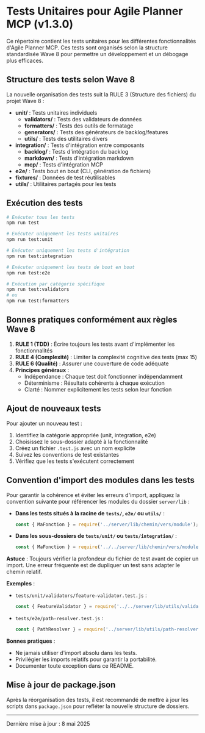 # Tests Unitaires pour Agile Planner MCP (v1.3.0)

Ce répertoire contient les tests unitaires pour les différentes fonctionnalités d'Agile Planner MCP. Ces tests sont organisés selon la structure standardisée Wave 8 pour permettre un développement et un débogage plus efficaces.

## Structure des tests selon Wave 8

La nouvelle organisation des tests suit la RULE 3 (Structure des fichiers) du projet Wave 8 :

- **unit/** : Tests unitaires individuels
  - **validators/** : Tests des validateurs de données
  - **formatters/** : Tests des outils de formatage
  - **generators/** : Tests des générateurs de backlog/features
  - **utils/** : Tests des utilitaires divers
- **integration/** : Tests d'intégration entre composants
  - **backlog/** : Tests d'intégration du backlog
  - **markdown/** : Tests d'intégration markdown
  - **mcp/** : Tests d'intégration MCP
- **e2e/** : Tests bout en bout (CLI, génération de fichiers)
- **fixtures/** : Données de test réutilisables
- **utils/** : Utilitaires partagés pour les tests

## Exécution des tests

```bash
# Exécuter tous les tests
npm run test

# Exécuter uniquement les tests unitaires
npm run test:unit

# Exécuter uniquement les tests d'intégration
npm run test:integration

# Exécuter uniquement les tests de bout en bout
npm run test:e2e

# Exécution par catégorie spécifique
npm run test:validators 
# ou
npm run test:formatters
```

## Bonnes pratiques conformément aux règles Wave 8

1. **RULE 1 (TDD)** : Écrire toujours les tests avant d'implémenter les fonctionnalités
2. **RULE 4 (Complexité)** : Limiter la complexité cognitive des tests (max 15)
3. **RULE 6 (Qualité)** : Assurer une couverture de code adéquate
4. **Principes généraux** :
   - Indépendance : Chaque test doit fonctionner indépendamment
   - Déterminisme : Résultats cohérents à chaque exécution
   - Clarté : Nommer explicitement les tests selon leur fonction

## Ajout de nouveaux tests

Pour ajouter un nouveau test :

1. Identifiez la catégorie appropriée (unit, integration, e2e)
2. Choisissez le sous-dossier adapté à la fonctionnalité
3. Créez un fichier `.test.js` avec un nom explicite
4. Suivez les conventions de test existantes
5. Vérifiez que les tests s'exécutent correctement

## Convention d'import des modules dans les tests

Pour garantir la cohérence et éviter les erreurs d'import, appliquez la convention suivante pour référencer les modules du dossier `server/lib` :

- **Dans les tests situés à la racine de `tests/`, `e2e/` ou `utils/`** :
  ```js
  const { MaFonction } = require('../server/lib/chemin/vers/module');
  ```
- **Dans les sous-dossiers de `tests/unit/` ou `tests/integration/`** :
  ```js
  const { MaFonction } = require('../../server/lib/chemin/vers/module');
  ```

**Astuce** : Toujours vérifier la profondeur du fichier de test avant de copier un import. Une erreur fréquente est de dupliquer un test sans adapter le chemin relatif.

**Exemples** :
- `tests/unit/validators/feature-validator.test.js` :
  ```js
  const { FeatureValidator } = require('../../server/lib/utils/validators/feature-validator');
  ```
- `tests/e2e/path-resolver.test.js` :
  ```js
  const { PathResolver } = require('../server/lib/utils/path-resolver');
  ```

**Bonnes pratiques** :
- Ne jamais utiliser d'import absolu dans les tests.
- Privilégier les imports relatifs pour garantir la portabilité.
- Documenter toute exception dans ce README.

## Mise à jour de package.json

Après la réorganisation des tests, il est recommandé de mettre à jour les scripts dans `package.json` pour refléter la nouvelle structure de dossiers.

---

Dernière mise à jour : 8 mai 2025
